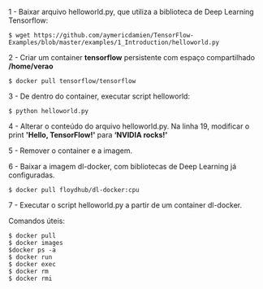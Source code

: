 1 - Baixar arquivo helloworld.py, que utiliza a biblioteca de Deep Learning Tensorflow:
```
$ wget https://github.com/aymericdamien/TensorFlow-Examples/blob/master/examples/1_Introduction/helloworld.py
```

2 - Criar um container **tensorflow** persistente com espaço compartilhado **/home/verao**
```
$ docker pull tensorflow/tensorflow
```

3 - De dentro do container, executar script helloworld:

```
$ python helloworld.py
```

4 - Alterar o conteúdo do arquivo helloworld.py. Na linha 19, modificar o print **'Hello, TensorFlow!'** para **‘NVIDIA rocks!'**

5 - Remover o container e a imagem.

6 - Baixar a imagem dl-docker, com bibliotecas de Deep Learning já configuradas.

```
$ docker pull floydhub/dl-docker:cpu
```


7 - Executar o script helloworld.py a partir de um container dl-docker.

Comandos úteis:
```
$ docker pull
$ docker images
$docker ps -a
$ docker run
$ docker exec
$ docker rm
$ docker rmi
```
